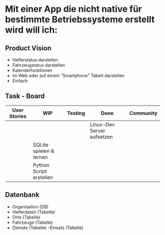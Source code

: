 # Mit einer App die nicht native für bestimmte Betriebssysteme erstellt wird will ich:

## Product Vision
- Helferstatus darstellen
- Fahrzeugstatus darstellen
- Kalenderfunktionen
- Im Web oder auf einem "Smartphone" Tabelt darstellen
- Einfach

## Task - Board

|User Stories|WIP|Testing|Done|Community|
|---|---|---|---|---|
|   |   |   |Linux-Dev Server aufsetzen|   |
|   |SQLite spielen & lernen|   |   |   |
|   |Python Script erstellen|   |   |   |

## Datenbank
- Organisation (DB)
- Helferdaten (Tabelle)
- Orte (Tabelle)
- Fahrzeuge (Tabelle)
- Dienste (Tabelle)
-Einsatz (Tabelle)
